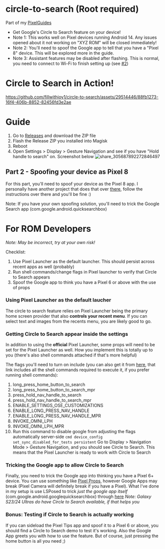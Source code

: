 # circle-to-search (Root required)
Part of my [PixelGuides](https://github.com/fillwithjoy1/PixelGuides)

- Get Google's Circle to Search feature on your device!
- Note 1: This works well on Pixel devices running Android 14. Any issues opened about it not working on "XYZ ROM" will be closed immediately!
- Note 2: You'll need to spoof the Google app to tell that you have a "Pixel 8" device. This will be explored more in the guide.
- Note 3: Assistant features may be disabled after flashing. This is normal, you need to connect to Wi-Fi to finish setting up (see [#2](https://github.com/fillwithjoy1/circle-to-search/issues/2))

# Circle to Search in Action!
https://github.com/fillwithjoy1/circle-to-search/assets/29514446/88fb1273-16f4-406b-8852-82456fd3e2ae

# Guide
1. Go to [Releases](https://github.com/fillwithjoy1/circle-to-search/releases/tag/Release) and download the ZIP file
2. Flash the Release ZIP you installed into Magisk
3. Reboot
4. Open Settings > Display > Gesture Navigation and see if you have "Hold handle to search" on. Screenshot below ![share_305687892272846497](https://github.com/fillwithjoy1/circle-to-search/assets/29514446/4fbf74fa-e66c-4c7e-b036-ef783fecd26e)

## Part 2 - Spoofing your device as Pixel 8
For this part, you'll need to spoof your device as the Pixel 8 app. I personally have another project that does that over [there](https://github.com/fillwithjoy1/circle-to-search-spoofer), follow the instructions over there and you'll be fine :)

Note: If you have your own spoofing solution, you'll need to trick the Google Search app (com.google.android.quicksearchbox)

# For ROM Developers
_Note: May be incorrect, try at your own risk!_

Checklist:
1. Use Pixel Launcher as the default launcher. This should persist across recent apps as well (probably)
2. Run shell commands/change flags in Pixel launcher to verify that Circle to Search appears
3. Spoof the Google app to think you have a Pixel 6 or above with the use of props

### Using Pixel Launcher as the default laucher
The circle to search feature relies on Pixel Launcher being the primary home screen provider that also **controls your recent menu**. If you can select text and images from the recents menu, you are likely good to go.

### Getting Circle to Search appear inside the settings
In addition to using the **official** Pixel Launcher, some props will need to be set for the Pixel Launcher as well. How you implement this is totally up to you (there's also shell commands attached if that's more helpful)

The flags you'll need to turn on include (you can also get it from [here](https://github.com/fillwithjoy1/circle-to-search/blob/main/customize.sh), that link includes all the shell commands required to execute it, if you prefer running shell commands):
1. long_press_home_button_to_search
2. long_press_home_button_to_search_mpr
3. press_hold_nav_handle_to_search
4. press_hold_nav_handle_to_search_mpr
5. ENABLE_SETTINGS_OSE_CUSTOMIZATIONS
6. ENABLE_LONG_PRESS_NAV_HANDLE
7. ENABLE_LONG_PRESS_NAV_HANDLE_MPR
8. INVOKE_OMNI_LPH
9. INVOKE_OMNI_LPH_MPR
10. Run this command to disable google from adjusting the flags automatically server-side  `cmd device_config set_sync_disabled_for_tests persistent`
Go to Display > Navigation Mode > Gesture Navigation, and you should see Circle to Search. This means that the Pixel Launcher is ready to work with Circle to Search

### Tricking the Google app to allow Circle to Search
Finally, you need to trick the Google app into thinking you have a Pixel 6+ device. You can use something like [Pixel Props](https://github.com/Pixel-Props), however Google Apps may break (Pixel Camera will definitely break if you have a Pixel). What I've done in my setup is use LSPosed to trick _just the google app itself_ (com.google.android.googlequicksearchbox) through [here](https://github.com/fillwithjoy1/circle-to-search-spoofer)
_Note: Galaxy S23/24 Ultras do have Circle to Search available, if that helps you_

### Bonus: Testing if Circle to Search is actually working
If you can sideload the Pixel Tips app and spoof it to a Pixel 6 or above, you should find a Circle to Search demo to test it's working. Also the Google App greets you with how to use the feature. But of course, just pressing the home button is all you need ;)

